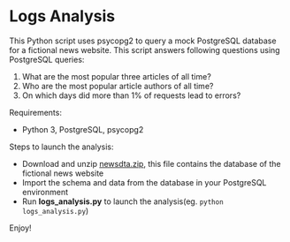 # Logs Analysis

This Python script uses psycopg2 to query a mock PostgreSQL database for a fictional news website. 
This script answers following questions using PostgreSQL queries:
1. What are the most popular three articles of all time?
2. Who are the most popular article authors of all time?
3. On which days did more than 1% of requests lead to errors?


Requirements:
* Python 3, PostgreSQL, psycopg2

Steps to launch the analysis:
* Download and unzip [newsdta.zip](https://d17h27t6h515a5.cloudfront.net/topher/2016/August/57b5f748_newsdata/newsdata.zip), this file contains the database of the fictional news website
* Import the schema and data from the database in your PostgreSQL environment
* Run **logs_analysis.py** to launch the analysis(eg. `python logs_analysis.py`)

Enjoy!
